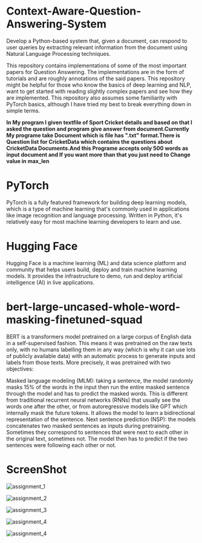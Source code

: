 # Context-Aware-Question-Answering-System
Develop a Python-based system that, given a document, can respond to user queries by extracting relevant information from the document using Natural Language Processing techniques.

This repository contains implementations of some of the most important papers for Question Answering. The implementations are in the form of tutorials and are roughly annotations of the said papers. This repository might be helpful for those who know the basics of deep learning and NLP, want to get started with reading slightly complex papers and see how they are implemented. This repository also assumes some familiarity with PyTorch basics, although I have tried my best to break everything down in simple terms.

**In My program I given textfile of Sport Cricket details and based on that I asked the question and program give answer from document.Currently My programe take Document which is file has ".txt" format.There is Question list for CricketData which contains the questions about CricketData Documents.And this Programe accepts only 500 words as input document and  If you want more than that you just need to Change value in max_len**

# PyTorch
PyTorch is a fully featured framework for building deep learning models, which is a type of machine learning that's commonly used in applications like image recognition and language processing. Written in Python, it's relatively easy for most machine learning developers to learn and use.

# Hugging Face
Hugging Face is a machine learning (ML) and data science platform and community that helps users build, deploy and train machine learning models. It provides the infrastructure to demo, run and deploy artificial intelligence (AI) in live applications.

# bert-large-uncased-whole-word-masking-finetuned-squad
BERT is a transformers model pretrained on a large corpus of English data in a self-supervised fashion. This means it was pretrained on the raw texts only, with no humans labelling them in any way (which is why it can use lots of publicly available data) with an automatic process to generate inputs and labels from those texts. More precisely, it was pretrained with two objectives:

Masked language modeling (MLM): taking a sentence, the model randomly masks 15% of the words in the input then run the entire masked sentence through the model and has to predict the masked words. This is different from traditional recurrent neural networks (RNNs) that usually see the words one after the other, or from autoregressive models like GPT which internally mask the future tokens. It allows the model to learn a bidirectional representation of the sentence.
Next sentence prediction (NSP): the models concatenates two masked sentences as inputs during pretraining. Sometimes they correspond to sentences that were next to each other in the original text, sometimes not. The model then has to predict if the two sentences were following each other or not.

# ScreenShot

![assignment_1](https://github.com/parthmodi2712/Context-Aware-Question-Answering-System/assets/69354693/b9e4c826-12fd-466e-9433-89fee2ce5cd9)

![assignment_2](https://github.com/parthmodi2712/Context-Aware-Question-Answering-System/assets/69354693/cef5c5db-7fb1-4b6b-8e5e-d5405ca11ffc)

![assignment_3](https://github.com/parthmodi2712/Context-Aware-Question-Answering-System/assets/69354693/f4af4307-29e2-411a-a712-8d7342eeb864)

![assignment_4](https://github.com/parthmodi2712/Context-Aware-Question-Answering-System/assets/69354693/d025b303-e95f-4958-9091-304cb32233d3)


![assignment_4](https://github.com/parthmodi2712/Context-Aware-Question-Answering-System/assets/69354693/22af3670-b508-4f28-b23a-919a6a442338)




